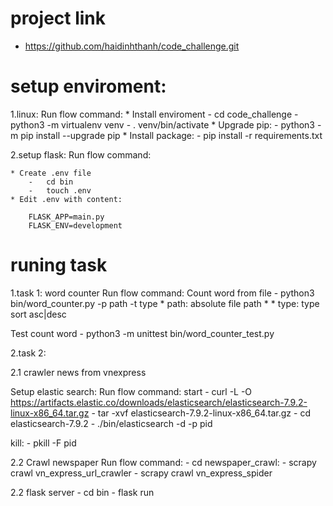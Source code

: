 # project link

- https://github.com/haidinhthanh/code_challenge.git

# setup enviroment:

1.linux:
Run flow command:
    * Install enviroment
        -   cd code_challenge
        -   python3 -m virtualenv venv
        -   . venv/bin/activate
    * Upgrade pip:
        -   python3 -m pip install --upgrade pip
    * Install package:
        -   pip install -r requirements.txt

        
2.setup flask:
Run flow command:
    
    * Create .env file
        -   cd bin    
        -   touch .env
    * Edit .env with content:

        FLASK_APP=main.py
        FLASK_ENV=development
    

    
# runing task

1.task 1: word counter
Run flow command:
Count word from file
    -   python3 bin/word_counter.py -p path -t type
    * path: absolute file path *
    * type: type sort asc|desc

Test count word
    -   python3 -m unittest bin/word_counter_test.py
    
2.task 2: 

2.1 crawler news from vnexpress

Setup elastic search:
Run flow command:
start 
    -   curl -L -O https://artifacts.elastic.co/downloads/elasticsearch/elasticsearch-7.9.2-linux-x86_64.tar.gz
    -   tar -xvf elasticsearch-7.9.2-linux-x86_64.tar.gz
    -   cd elasticsearch-7.9.2
    -   ./bin/elasticsearch -d -p pid

kill:
    -   pkill -F pid
    
2.2 Crawl newspaper
Run flow command:
    -   cd newspaper_crawl:
    -   scrapy crawl vn_express_url_crawler
    -   scrapy crawl vn_express_spider

2.2 flask server
    -   cd bin
    -   flask run
    
    
